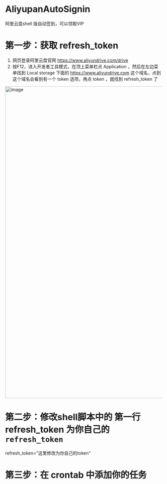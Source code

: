 # AliyupanAutoSignin
阿里云盘shell 版自动签到，可以领取VIP

# 第一步：获取 refresh_token
1. 网页登录阿里云盘官网 https://www.aliyundrive.com/drive
2. 按F12，进入开发者工具模式，在顶上菜单栏点 Application ，然后在左边菜单找到 Local storage 下面的 https://www.aliyundrive.com 这个域名，点到这个域名会看到有一个 token 选项，再点 token ，就找到 refresh_token 了
<img width="1002" alt="image" src="https://user-images.githubusercontent.com/3302461/222120589-e79240fb-26bf-49df-8ddc-691ed1489a13.png">


# 第二步：修改shell脚本中的 第一行 refresh_token 为你自己的 `refresh_token`

refresh_token="这里修改为你自己的token"

# 第三步：在 crontab 中添加你的任务
